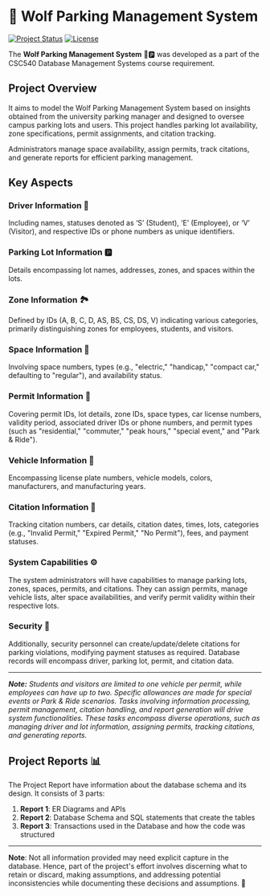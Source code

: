 # 🐺 Wolf Parking Management System

[![Project Status](https://img.shields.io/badge/Status-Completed-brightgreen.svg)](https://yourprojectstatuspage.com)
[![License](https://img.shields.io/badge/License-MIT-blue.svg)](https://opensource.org/licenses/MIT)

The **Wolf Parking Management System** 🚗🅿️ was developed as a part of the CSC540 Database Management Systems course requirement.

## Project Overview

It aims to model the Wolf Parking Management System based on insights obtained from the university parking manager and designed to oversee campus parking lots and users. This project handles parking lot availability, zone specifications, permit assignments, and citation tracking.

Administrators manage space availability, assign permits, track citations, and generate reports for efficient parking management.

## Key Aspects

### Driver Information 🚦

Including names, statuses denoted as ‘S’ (Student), ‘E’ (Employee), or ‘V’ (Visitor), and respective IDs or phone numbers as unique identifiers.

### Parking Lot Information 🅿️

Details encompassing lot names, addresses, zones, and spaces within the lots.

### Zone Information 🏞️

Defined by IDs (A, B, C, D, AS, BS, CS, DS, V) indicating various categories, primarily distinguishing zones for employees, students, and visitors.

### Space Information 🚀

Involving space numbers, types (e.g., "electric," "handicap," "compact car," defaulting to "regular"), and availability status.

### Permit Information 🎫
Covering permit IDs, lot details, zone IDs, space types, car license numbers, validity period, associated driver IDs or phone numbers, and permit types (such as "residential," "commuter," "peak hours," "special event," and "Park & Ride").

### Vehicle Information 🚗
Encompassing license plate numbers, vehicle models, colors, manufacturers, and manufacturing years.

### Citation Information 🚨
Tracking citation numbers, car details, citation dates, times, lots, categories (e.g., "Invalid Permit," "Expired Permit," "No Permit"), fees, and payment statuses.

### System Capabilities ⚙️
The system administrators will have capabilities to manage parking lots, zones, spaces, permits, and citations. They can assign permits, manage vehicle lists, alter space availabilities, and verify permit validity within their respective lots.

### Security 🔐
Additionally, security personnel can create/update/delete citations for parking violations, modifying payment statuses as required. Database records will encompass driver, parking lot, permit, and citation data.

---
***Note:** Students and visitors are limited to one vehicle per permit, while employees can have up to two. Specific allowances are made for special events or Park & Ride scenarios. Tasks involving information processing, permit management, citation handling, and report generation will drive system functionalities. These tasks encompass diverse operations, such as managing driver and lot information, assigning permits, tracking citations, and generating reports.*

## Project Reports 📊

The Project Report have information about the database schema and its design.
It consists of 3 parts:

1. **Report 1**: ER Diagrams and APIs
2. **Report 2**: Database Schema and SQL statements that create the tables
3. **Report 3**: Transactions used in the Database and how the code was structured

---

**Note**: Not all information provided may need explicit capture in the database. Hence, part of the project's effort involves discerning what to retain or discard, making assumptions, and addressing potential inconsistencies while documenting these decisions and assumptions. 📝
